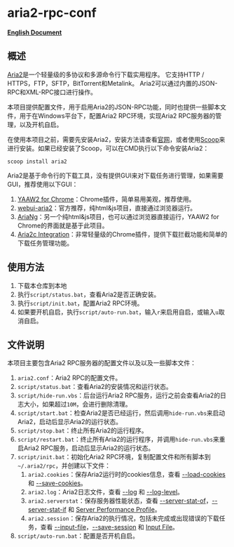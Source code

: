 # aria2-rpc-conf

[**English Document**](./README-en.md)

## 概述

[Aria2](https://aria2.github.io/)是一个轻量级的多协议和多源命令行下载实用程序。 它支持HTTP / HTTPS，FTP，SFTP，BitTorrent和Metalink。 Aria2可以通过内置的JSON-RPC和XML-RPC接口进行操作。

本项目提供配置文件，用于启用Aria2的JSON-RPC功能，同时也提供一些脚本文件，用于在Windows平台下，配置Aria2 RPC环境，实现Aria2 RPC服务器的管理，以及开机自启。

在使用本项目之前，需要先安装Aria2，安装方法请查看[官网](https://aria2.github.io/)，或者使用[Scoop](https://github.com/lukesampson/scoop)来进行安装。如果已经安装了Scoop，可以在CMD执行以下命令安装Aria2：

```shell
scoop install aria2
```

Aria2是基于命令行的下载工具，没有提供GUI来对下载任务进行管理，如果需要GUI，推荐使用以下GUI：

1. [YAAW2 for Chrome](https://chrome.google.com/webstore/detail/yaaw2-for-chrome/mpkodccbngfoacfalldjimigbofkhgjn)：Chrome插件，简单易用美观，推荐使用。
2. [webui-aria2](https://github.com/ziahamza/webui-aria2)：官方推荐，纯html&js项目，直接通过浏览器运行。
3. [AriaNg](https://github.com/mayswind/AriaNg)：另一个纯html&js项目，也可以通过浏览器直接运行，YAAW2 for Chrome的界面就是基于此项目。
4. [Aria2c Integration](https://chrome.google.com/webstore/detail/aria2c-integration/cnkefpcjiolhnmhfpjbjpidgncnajlmf?hl=zh-CN)：非常轻量级的Chrome插件，提供下载拦截功能和简单的下载任务管理功能。

## 使用方法

1. 下载本仓库到本地
2. 执行`script/status.bat`，查看Aria2是否正确安装。
3. 执行`script/init.bat`，配置Aria2 RPC环境。
4. 如果要开机自启，执行`script/auto-run.bat`，输入`r`来启用自启，或输入`u`取消自启。

## 文件说明

本项目主要包含Aria2 RPC服务器的配置文件以及以及一些脚本文件：

1. `aria2.conf`：Aria2 RPC的配置文件。
2. `script/status.bat`：查看Aria2的安装情况和运行状态。
3. `script/hide-run.vbs`：后台运行Aria2 RPC服务，运行之前会查看Aria2的日志大小，如果超过`10M`，会进行删除清理。
4. `script/start.bat`：检查Aria2是否已经运行，然后调用`hide-run.vbs`来启动Aria2，启动后显示Aria2的运行状态。
5. `script/stop.bat`：终止所有Aria2的运行程序。
6. `script/restart.bat`：终止所有Aria2的运行程序，并调用`hide-run.vbs`来重启Aria2 RPC服务，启动后显示Aria2的运行状态。
7. `script/init.bat`：初始化Aria2 RPC环境，复制配置文件和所有脚本到`~/.aria2/rpc`，并创建以下文件：
   1. `aria2.cookies`：保存Aria2运行时的cookies信息，查看 [--load-cookies](https://aria2.github.io/manual/en/html/aria2c.html#cmdoption-load-cookies) 和 [--save-cookies](https://aria2.github.io/manual/en/html/aria2c.html#cmdoption-save-cookies)。
   2. `aria2.log`：Aria2日志文件，查看 [--log](https://aria2.github.io/manual/en/html/aria2c.html#cmdoption-l) 和 [--log-level](https://aria2.github.io/manual/en/html/aria2c.html#cmdoption-log-level)。
   3. `aria2.serverstat`：保存服务器性能状态，查看 [--server-stat-of](https://aria2.github.io/manual/en/html/aria2c.html#cmdoption-server-stat-of)，[--server-stat-if](https://aria2.github.io/manual/en/html/aria2c.html#cmdoption-server-stat-of) 和 [Server Performance Profile](https://aria2.github.io/manual/en/html/aria2c.html#server-performance-profile)。
   4. `aria2.session`：保存Aria2的执行情况，包括未完成或出现错误的下载任务，查看 [--input-file](https://aria2.github.io/manual/en/html/aria2c.html#cmdoption-i)，[--save-session](https://aria2.github.io/manual/en/html/aria2c.html#cmdoption-save-session) 和 [Input File](https://aria2.github.io/manual/en/html/aria2c.html#id2)。
8. `script/auto-run.bat`：配置是否开机自启。